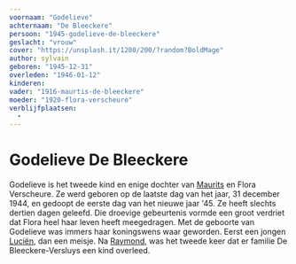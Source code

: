 ```yaml
---
voornaam: "Godelieve"
achternaam: "De Bleeckere"
persoon: "1945-godelieve-de-bleeckere"
geslacht: "vrouw"
cover: "https://unsplash.it/1280/200/?random?BoldMage"
author: sylvain
geboren: "1945-12-31"
overleden: "1946-01-12"
kinderen:
vader: "1916-maurtis-de-bleeckere"
moeder: "1920-flora-verscheure"   
verblijfplaatsen:
  -
---
```

# Godelieve De Bleeckere
Godelieve is het tweede kind en enige dochter van [Maurits](1916-maurits-de-bleeckere) en Flora Verscheure. Ze werd geboren op de laatste dag van het jaar, 31 december 1944, en gedoopt de eerste dag van het nieuwe jaar '45. Ze heeft slechts dertien dagen geleefd. Die droevige gebeurtenis vormde een groot verdriet dat Flora heel haar leven heeft meegedragen. Met de geboorte van Godelieve was immers haar koningswens waar geworden. Eerst een jongen [Luciën](1944-luciiën-de-bleeckere), dan een meisje. Na [Raymond](1909-raymond-de-bleeckere), was het tweede keer dat er familie De Bleeckere-Versluys een kind overleed.  






